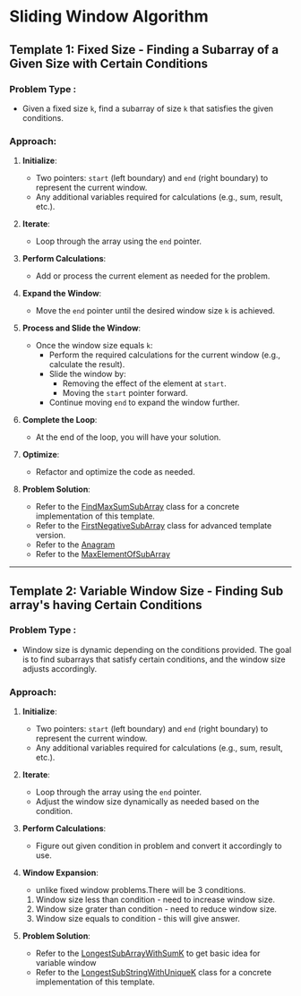 # Sliding Window Algorithm

## Template 1: **Fixed Size** - Finding a Subarray of a Given Size with Certain Conditions

### Problem Type :
- Given a fixed size `k`, find a subarray of size `k` that satisfies the given conditions.

### Approach:
1. **Initialize**:
    - Two pointers: `start` (left boundary) and `end` (right boundary) to represent the current window.
    - Any additional variables required for calculations (e.g., sum, result, etc.).

2. **Iterate**:
    - Loop through the array using the `end` pointer.

3. **Perform Calculations**:
    - Add or process the current element as needed for the problem.

4. **Expand the Window**:
    - Move the `end` pointer until the desired window size `k` is achieved.

5. **Process and Slide the Window**:
    - Once the window size equals `k`:
        - Perform the required calculations for the current window (e.g., calculate the result).
        - Slide the window by:
            - Removing the effect of the element at `start`.
            - Moving the `start` pointer forward.
        - Continue moving `end` to expand the window further.

6. **Complete the Loop**:
    - At the end of the loop, you will have your solution.

7. **Optimize**:
    - Refactor and optimize the code as needed.

8. **Problem Solution**:
   - Refer to the [FindMaxSumSubArray](./FindMaxSumSubArray.java) class for a concrete implementation of this template.
   - Refer to the [FirstNegativeSubArray](./FirstNegativeSubArray.java) class for advanced template version.
   - Refer to the [Anagram](./Anagram.java)
   - Refer to the [MaxElementOfSubArray](./MaxElementOfSubArray.java)

---

## Template 2: **Variable Window Size** - Finding Sub array's having Certain Conditions

### Problem Type :
- Window size is dynamic depending on the conditions provided. The goal is to find subarrays that satisfy certain conditions, and the window size adjusts accordingly.

### Approach:
1. **Initialize**:
   - Two pointers: `start` (left boundary) and `end` (right boundary) to represent the current window.
   - Any additional variables required for calculations (e.g., sum, result, etc.).

2. **Iterate**:
   - Loop through the array using the `end` pointer.
   - Adjust the window size dynamically as needed based on the condition.

3. **Perform Calculations**:
   - Figure out given condition in problem and convert it accordingly to use.

4. **Window Expansion**:
   - unlike fixed window problems.There will be 3 conditions.
   1. Window size less than condition - need to increase window size.
   2. Window size grater than condition - need to reduce window size.
   3. Window size equals to condition - this will give answer.

5. **Problem Solution**:
   - Refer to the [LongestSubArrayWithSumK](./LongestSubArrayWithSumK.java) to get basic idea for variable window
   - Refer to the [LongestSubStringWithUniqueK](./LongestSubStringWithUniqueK.java) class for a concrete implementation of this template.